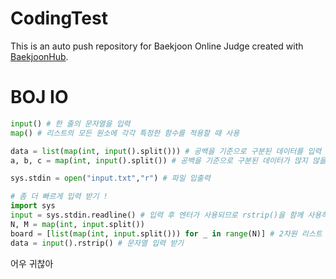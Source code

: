# CodingTest
This is an auto push repository for Baekjoon Online Judge created with [BaekjoonHub](https://github.com/BaekjoonHub/BaekjoonHub).


# BOJ IO

```python
input() # 한 줄의 문자열을 입력
map() # 리스트의 모든 원소에 각각 특정한 함수를 적용할 때 사용

data = list(map(int, input().split())) # 공백을 기준으로 구분된 데이터를 입력 받을 때
a, b, c = map(int, input().split()) # 공백을 기준으로 구분된 데이터가 많지 않을 때

sys.stdin = open("input.txt","r") # 파일 입출력

# 좀 더 빠르게 입력 받기 !
import sys
input = sys.stdin.readline() # 입력 후 엔터가 사용되므로 rstrip()을 함께 사용하기
N, M = map(int, input.split()) 
board = [list(map(int, input.split())) for _ in range(N)] # 2차원 리스트 입력 받기
data = input().rstrip() # 문자열 입력 받기
```

어우 귀찮아
